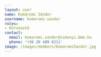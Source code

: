 ```yaml
---
layout: user
name: Komáromi Sándor
username: komaromi-sandor
roles:
- Körvezető
contact:
  email: komaromi.sandor@simonyi.bme.hu
  phone: '+36 20 489 6211'
image: /images/members/KomaromiSandor.jpg
---
```

